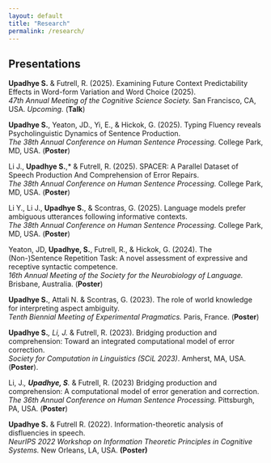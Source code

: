 ```yaml
---
layout: default
title: "Research"
permalink: /research/
---
```


## Presentations

**Upadhye S.** & Futrell, R. (2025). Examining Future Context Predictability Effects in Word-form Variation and Word Choice (2025). <br>
*47th Annual Meeting of the Cognitive Science Society.* San Francisco, CA, USA. *Upcoming.* (**Talk**)

**Upadhye S.**, Yeaton, JD., Yi, E., & Hickok, G. (2025). Typing Fluency reveals Psycholinguistic Dynamics of Sentence Production. <br>
*The 38th Annual Conference on Human Sentence Processing.* College Park, MD, USA. (**Poster**)

Li J., **Upadhye S.**,* & Futrell, R. (2025). SPACER: A Parallel Dataset of Speech Production And Comprehension of Error Repairs. <br>
*The 38th Annual Conference on Human Sentence Processing.* College Park, MD, USA. (**Poster**)

Li Y., Li J., **Upadhye S.**, & Scontras, G. (2025). Language models prefer ambiguous utterances following informative contexts. <br>
*The 38th Annual Conference on Human Sentence Processing.* College Park, MD, USA. (**Poster**)

Yeaton, JD, **Upadhye, S.**, Futrell, R., & Hickok, G. (2024). The (Non-)Sentence Repetition Task: A novel assessment of expressive and receptive syntactic competence. <br> *16th Annual Meeting of the Society for the Neurobiology of Language.* Brisbane, Australia. (**Poster**)

**Upadhye S.**, Attali N. & Scontras, G. (2023). The role of world knowledge for interpreting aspect ambiguity. <br>
*Tenth Biennial Meeting of Experimental Pragmatics.* Paris, France. (**Poster**)

**Upadhye S.***, Li, J.* & Futrell, R. (2023). Bridging production and comprehension: Toward an integrated computational model of error correction. <br> *Society for Computation in Linguistics (SCiL 2023)*. Amherst, MA, USA. (**Poster**).

Li, J.*, **Upadhye, S**.* & Futrell, R. (2023) Bridging production and comprehension: A computational model of error generation and correction. <br>
*The 36th Annual Conference on Human Sentence Processing.* Pittsburgh, PA, USA. (**Poster**)

**Upadhye S.** & Futrell R. (2022). Information-theoretic analysis of disfluencies in speech. <br>
*NeurIPS 2022 Workshop on Information Theoretic Principles in Cognitive Systems.* New Orleans, LA, USA. **(Poster)**
